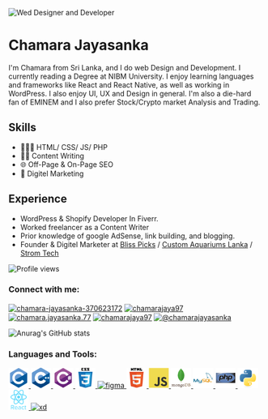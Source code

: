 ![Wed Designer and Developer](https://pbs.twimg.com/media/FcRxe3AXkAEKYes?format=jpg&name=medium)

# Chamara Jayasanka
I'm Chamara from Sri Lanka, and I do web Design and Development. I currently reading a Degree at NIBM University. I enjoy learning languages and frameworks like React and React Native, as well as working in WordPress. I also enjoy UI, UX and Design in general. I'm also a die-hard fan of EMINEM and I also prefer Stock/Crypto market Analysis and Trading.

## Skills

<ul>
  <li>🧑🏽‍💻 HTML/ CSS/ JS/ PHP</li>
  <li>✍🏽 Content Writing</li>
  <li>🌐 Off-Page & On-Page SEO</li>
  <li>📱 Digitel Marketing</li>
</ul>


## Experience
<ul>
  <li>WordPress & Shopify Developer In Fiverr.</li>
  <li>Worked freelancer as a Content Writer</li>
  <li>Prior knowledge of google AdSense, link building, and blogging.</li>
  <li>Founder & Digitel Marketer at <a href="https://www.facebook.com/blisspickslk">Bliss Picks</a> / <a href="https://www.facebook.com/customaquariumslk">Custom Aquariums Lanka</a> / <a href="https://www.facebook.com/Stromtechlk">Strom Tech</a> </li>
</ul>




![Profile views](https://gpvc.arturio.dev/kadchamara)  

<h3 align="left">Connect with me:</h3>
<p align="left">
<a href="https://linkedin.com/in/chamara-jayasanka-370623172" target="blank"><img align="center" src="https://raw.githubusercontent.com/rahuldkjain/github-profile-readme-generator/master/src/images/icons/Social/linked-in-alt.svg" alt="chamara-jayasanka-370623172" height="30" width="40" /></a>
<a href="https://twitter.com/chamarajaya97" target="blank"><img align="center" src="https://raw.githubusercontent.com/rahuldkjain/github-profile-readme-generator/master/src/images/icons/Social/twitter.svg" alt="chamarajaya97" height="30" width="40" /></a>
<a href="https://fb.com/chamara.jayasanka.77" target="blank"><img align="center" src="https://raw.githubusercontent.com/rahuldkjain/github-profile-readme-generator/master/src/images/icons/Social/facebook.svg" alt="chamara.jayasanka.77" height="30" width="40" /></a>
<a href="https://instagram.com/chamarajaya97" target="blank"><img align="center" src="https://raw.githubusercontent.com/rahuldkjain/github-profile-readme-generator/master/src/images/icons/Social/instagram.svg" alt="chamarajaya97" height="30" width="40" /></a>
<a href="https://medium.com/@chamarajayasanka" target="blank"><img align="center" src="https://raw.githubusercontent.com/rahuldkjain/github-profile-readme-generator/master/src/images/icons/Social/medium.svg" alt="@chamarajayasanka" height="30" width="40" /></a>
</p>

![Anurag's GitHub stats](https://github-readme-stats.vercel.app/api?username=kadchamara&show_icons=true&theme=rose_pine) 











<h3 align="left">Languages and Tools:</h3>
<p align="left"> <a href="https://www.cprogramming.com/" target="_blank" rel="noreferrer"> <img src="https://raw.githubusercontent.com/devicons/devicon/master/icons/c/c-original.svg" alt="c" width="40" height="40"/> </a> <a href="https://www.w3schools.com/cpp/" target="_blank" rel="noreferrer"> <img src="https://raw.githubusercontent.com/devicons/devicon/master/icons/cplusplus/cplusplus-original.svg" alt="cplusplus" width="40" height="40"/> </a> <a href="https://www.w3schools.com/cs/" target="_blank" rel="noreferrer"> <img src="https://raw.githubusercontent.com/devicons/devicon/master/icons/csharp/csharp-original.svg" alt="csharp" width="40" height="40"/> </a> <a href="https://www.w3schools.com/css/" target="_blank" rel="noreferrer"> <img src="https://raw.githubusercontent.com/devicons/devicon/master/icons/css3/css3-original-wordmark.svg" alt="css3" width="40" height="40"/> </a> <a href="https://www.figma.com/" target="_blank" rel="noreferrer"> <img src="https://www.vectorlogo.zone/logos/figma/figma-icon.svg" alt="figma" width="40" height="40"/> </a> <a href="https://www.w3.org/html/" target="_blank" rel="noreferrer"> <img src="https://raw.githubusercontent.com/devicons/devicon/master/icons/html5/html5-original-wordmark.svg" alt="html5" width="40" height="40"/> </a> <a href="https://developer.mozilla.org/en-US/docs/Web/JavaScript" target="_blank" rel="noreferrer"> <img src="https://raw.githubusercontent.com/devicons/devicon/master/icons/javascript/javascript-original.svg" alt="javascript" width="40" height="40"/> </a> <a href="https://www.mongodb.com/" target="_blank" rel="noreferrer"> <img src="https://raw.githubusercontent.com/devicons/devicon/master/icons/mongodb/mongodb-original-wordmark.svg" alt="mongodb" width="40" height="40"/> </a> <a href="https://www.mysql.com/" target="_blank" rel="noreferrer"> <img src="https://raw.githubusercontent.com/devicons/devicon/master/icons/mysql/mysql-original-wordmark.svg" alt="mysql" width="40" height="40"/> </a> <a href="https://www.php.net" target="_blank" rel="noreferrer"> <img src="https://raw.githubusercontent.com/devicons/devicon/master/icons/php/php-original.svg" alt="php" width="40" height="40"/> </a> <a href="https://www.python.org" target="_blank" rel="noreferrer"> <img src="https://raw.githubusercontent.com/devicons/devicon/master/icons/python/python-original.svg" alt="python" width="40" height="40"/> </a> <a href="https://reactjs.org/" target="_blank" rel="noreferrer"> <img src="https://raw.githubusercontent.com/devicons/devicon/master/icons/react/react-original-wordmark.svg" alt="react" width="40" height="40"/> </a> <a href="https://www.adobe.com/products/xd.html" target="_blank" rel="noreferrer"> <img src="https://cdn.worldvectorlogo.com/logos/adobe-xd.svg" alt="xd" width="40" height="40"/> </a> </p>
